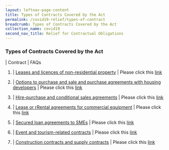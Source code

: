 ```yaml
---
layout: leftnav-page-content
title: Types of Contracts Covered by the Act
permalink: /covid19-relief/types-of-contract
breadcrumb: Types of Contracts Covered by the Act
collection_name: covid19
second_nav_title: Relief for Contractual Obligations
---
```

### Types of Contracts Covered by the Act ###

 | Contract | FAQs
1. | [Leases and licences of non-residential property](/files/5-Non-residential.pdf) | Please click this [link](https://www.mlaw.gov.sg/covid19-relief/faq/lease-licence)

2. | [Options to purchase and sale and purchase agreements with housing developers](/files/6-Buyers.pdf) | Please click this [link](https://www.mlaw.gov.sg/covid19-relief/faq/otps-and-s-and-p-agreements)

3. | [Hire-purchase and conditional sales agreements](/files/4-Hirers.pdf) | Please click this [link](https://www.mlaw.gov.sg/covid19-relief/faq/hire-purchase-agreements)

4. | [Lease or rRental agreements for commercial equipment](/files/7-Renters.pdf) | Please click this [link](https://www.mlaw.gov.sg/covid19-relief/faq/rental-agreements)

5. | [Secured loan agreements to SMEs](/files/1-Secured-loans.pdf) | Please click this [link](https://www.mlaw.gov.sg/covid19-relief/faq/sme-loans)

6. | [Event and tourism-related contracts](/files/3-Event-tourism-related.pdf) | Please click this [link](https://www.mlaw.gov.sg/covid19-relief/faq/event-or-tourism-related-contract)

7. | [Construction contracts and supply contracts](/files/2-Construction-contractors-suppliers.pdf) | Please click this [link](https://www.mlaw.gov.sg/covid19-relief/faq/construction)
